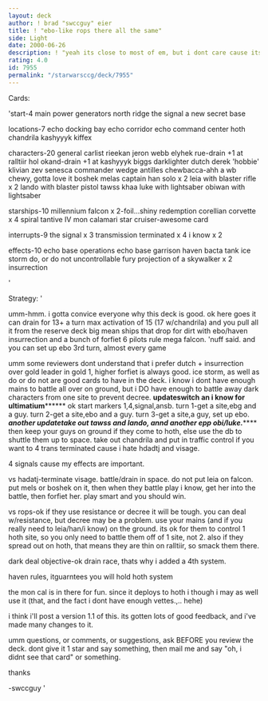 ```yaml
---
layout: deck
author: ! brad "swccguy" eier
title: ! "ebo-like rops there all the same"
side: Light
date: 2000-06-26
description: ! "yeah its close to most of em, but i dont care cause its an awesome deck that wins alot"
rating: 4.0
id: 7955
permalink: "/starwarsccg/deck/7955"
---
```

Cards: 

'start-4
main power generators
north ridge
the signal
a new secret base

locations-7
echo docking bay
echo corridor
echo command center
hoth
chandrila
kashyyyk
kiffex

characters-20
general carlist rieekan
jeron webb
elyhek rue-drain +1 at ralltiir
hol okand-drain +1 at kashyyyk
biggs darklighter
dutch
derek 'hobbie' klivian
zev senesca
commander wedge antilles
chewbacca-ahh a wb chewy, gotta love it
boshek
melas
captain han solo x 2
leia with blaster rifle x 2
lando with blaster pistol
tawss khaa
luke with lightsaber
obiwan with lightsaber

starships-10
millennium falcon x 2-foil...shiny
redemption
corellian corvette x 4
spiral
tantive IV
mon calamari star cruiser-awesome card

interrupts-9
the signal x 3
transmission terminated x 4
i know x 2

effects-10
echo base operations
echo base garrison
haven
bacta tank
ice storm
do, or do not
uncontrollable fury
projection of a skywalker x 2
insurrection


'

Strategy: '

umm-hmm. i gotta convice everyone why this deck is good. ok here goes
it can drain for 13+ a turn
max activation of 15 (17 w/chandrila) and you pull all it from the reserve deck
big mean ships that drop for dirt with ebo/haven
insurrection and a bunch of forfiet 6 pilots rule
mega falcon. 'nuff said.
and you can set up ebo 3rd turn, almost every game


umm some reviewers dont understand that i prefer dutch + insurrection over gold leader in gold 1, higher forfiet is always good.
ice storm, as well as do or do not are good cards to have in the deck. i know i dont have enough mains to battle all over on ground, but i DO have enough to battle away dark characters from one site to prevent decree.
****updateswitch an i know for ultimatium**********
ok start markers 1,4,signal,ansb.
turn 1-get a site,ebg and a guy.
turn 2-get a site,ebo and a guy.
turn 3-get a site,a guy, set up ebo.
*****another updatetake out tawss and lando, annd another epp obi/luke.*********
then keep your guys on ground if they come to hoth, else use the db to shuttle them up to space.
take out chandrila and put in traffic control if you want to
4 trans terminated cause i hate hdadtj and visage.

4 signals cause my effects are important.

vs hadatj-terminate visage. battle/drain in space.
do not put leia on falcon. put mels or boshek on it, then when they battle play i know, get her into the battle, then forfiet her. play smart and you should win.

vs rops-ok if they use resistance or decree it will be tough. you can deal w/resistance, but decree may be a problem. use your mains (and if you really need to leia/han/i know) on the ground.
its ok for them to control 1 hoth site, so you only need to battle them off of 1 site, not 2.
also if they spread out on hoth, that means they are thin on ralltiir, so smack them there.

dark deal objective-ok drain race, thats why i added a 4th system.

haven rules, itguarntees you will hold hoth system

the mon cal is in there for fun. since it deploys to hoth i though i may as well use it (that, and the fact i dont have enough vettes.,.. hehe)

i think i'll post a version 1.1 of this. its gotten lots of good feedback, and i've made many changes to it.


umm questions, or comments, or suggestions, ask BEFORE you review the deck. dont give it 1 star and say something, then mail me and say "oh, i didnt see that card" or something.

thanks

-swccguy
'
